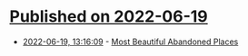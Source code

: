 # [Published on 2022-06-19](index.md)

* [2022-06-19, 13:16:09](https://news.ycombinator.com/item?id=31799055) - [Most Beautiful Abandoned Places](https://www.housebeautiful.com/design-inspiration/g2698/beautiful-abandoned-places/)
